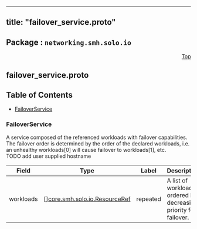 
---
title: "failover_service.proto"
---

## Package : `networking.smh.solo.io`



<a name="top"></a>

<a name="API Reference for failover_service.proto"></a>
<p align="right"><a href="#top">Top</a></p>

## failover_service.proto


## Table of Contents
  - [FailoverService](#networking.smh.solo.io.FailoverService)







<a name="networking.smh.solo.io.FailoverService"></a>

### FailoverService
A service composed of the referenced workloads with failover capabilities. The failover order is determined by the order of the declared workloads, i.e. an unhealthy workloads[0] will cause failover to workloads[1], etc.<br>TODO add user supplied hostname


| Field | Type | Label | Description |
| ----- | ---- | ----- | ----------- |
| workloads | [][core.smh.solo.io.ResourceRef](#core.smh.solo.io.ResourceRef) | repeated | A list of workloads ordered by decreasing priority for failover. |





 <!-- end messages -->

 <!-- end enums -->

 <!-- end HasExtensions -->

 <!-- end services -->

